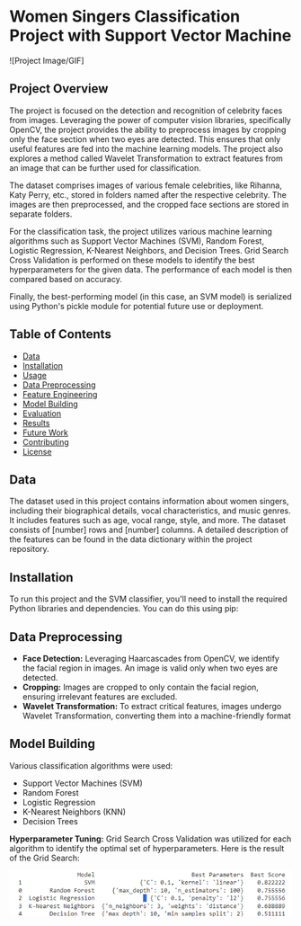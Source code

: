 # Women Singers Classification Project with Support Vector Machine

![Project Image/GIF]

## Project Overview
The project is focused on the detection and recognition of celebrity faces from images. Leveraging the power of computer vision libraries, specifically OpenCV, the project provides the ability to preprocess images by cropping only the face section when two eyes are detected. This ensures that only useful features are fed into the machine learning models. The project also explores a method called Wavelet Transformation to extract features from an image that can be further used for classification.

The dataset comprises images of various female celebrities, like Rihanna, Katy Perry, etc., stored in folders named after the respective celebrity. The images are then preprocessed, and the cropped face sections are stored in separate folders.

For the classification task, the project utilizes various machine learning algorithms such as Support Vector Machines (SVM), Random Forest, Logistic Regression, K-Nearest Neighbors, and Decision Trees. Grid Search Cross Validation is performed on these models to identify the best hyperparameters for the given data. The performance of each model is then compared based on accuracy.

Finally, the best-performing model (in this case, an SVM model) is serialized using Python's pickle module for potential future use or deployment.

## Table of Contents
- [Data](#data)
- [Installation](#installation)
- [Usage](#usage)
- [Data Preprocessing](#data-preprocessing)
- [Feature Engineering](#feature-engineering)
- [Model Building](#model-building)
- [Evaluation](#evaluation)
- [Results](#results)
- [Future Work](#future-work)
- [Contributing](#contributing)
- [License](#license)

## Data
The dataset used in this project contains information about women singers, including their biographical details, vocal characteristics, and music genres. It includes features such as age, vocal range, style, and more. The dataset consists of [number] rows and [number] columns. A detailed description of the features can be found in the data dictionary within the project repository.

## Installation
To run this project and the SVM classifier, you'll need to install the required Python libraries and dependencies. You can do this using pip:

## Data Preprocessing

- **Face Detection:** Leveraging Haarcascades from OpenCV, we identify the facial region in images. An image is valid only when two eyes are detected.
- **Cropping:** Images are cropped to only contain the facial region, ensuring irrelevant features are excluded.
- **Wavelet Transformation:** To extract critical features, images undergo Wavelet Transformation, converting them into a machine-friendly format

## Model Building

Various classification algorithms were used:
- Support Vector Machines (SVM)
- Random Forest
- Logistic Regression
- K-Nearest Neighbors (KNN)
- Decision Trees

**Hyperparameter Tuning:** Grid Search Cross Validation was utilized for each algorithm to identify the optimal set of hyperparameters. Here is the result of the Grid Search:

![Gridsearch](https://github.com/shahriar-math1364/data-science-/blob/main/Project3/images/result.png)
